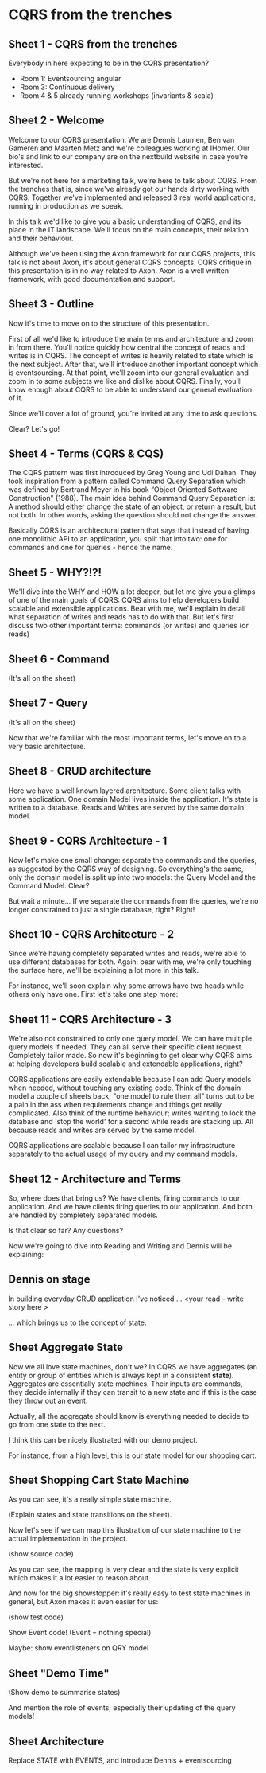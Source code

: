 CQRS from the trenches
======================

## Sheet 1 - CQRS from the trenches

<!-- 
  Speaker: BG
  Goal: Make sure everyone is in the correct room
--> 

Everybody in here expecting to be in the CQRS presentation? 

- Room 1: Eventsourcing angular
- Room 3: Continuous delivery
- Room 4 & 5 already running workshops (invariants & scala)

## Sheet 2 - Welcome

<!-- 
  Speaker: BG
  Goals: 
    - Introduce the speakers
    - State our main goal
    - Axon disclaimer
-->

Welcome to our CQRS presentation. We are Dennis Laumen, Ben van Gameren and Maarten Metz and we're colleagues working at IHomer. Our bio's and link to our company are on the nextbuild website in case you're interested.

But we're not here for a marketing talk, we're here to talk about CQRS. From the trenches that is, since we've already got our hands dirty working with CQRS. Together we've implemented and released 3 real world applications, running in production as we speak. 

In this talk we'd like to give you a basic understanding of CQRS, and its place in the IT landscape. We'll focus on the main concepts, their relation and their behaviour.  

Although we've been using the Axon framework for our CQRS projects, this talk is not about Axon, it's about general CQRS concepts. CQRS critique in this presentation is in no way related to Axon. Axon is a well written framework, with good documentation and support.

## Sheet 3 - Outline

<!--
  Speaker: BG
  Goals: Make sure people understand the structure of our talk
-->

Now it's time to move on to the structure of this presentation. 

First of all we'd like to introduce the main terms and architecture and zoom in from there. You'll notice quickly how central the concept of reads and writes is in CQRS. The concept of writes is heavily related to state which is the next subject. After that, we'll introduce another important concept which is eventsourcing. At that point, we'll zoom into our general evaluation and zoom in to some subjects we like and dislike about CQRS. Finally, you'll know enough about CQRS to be able to understand our general evaluation of it.

Since we'll cover a lot of ground, you're invited at any time to ask questions.

Clear? Let's go!

## Sheet 4 - Terms (CQRS & CQS)

<!--
  Speaker: MM
  Goals: Define 'CQRS' and explain its roots
-->

The CQRS pattern was first introduced by Greg Young and Udi Dahan. They took inspiration from a pattern called Command Query Separation which was defined by Bertrand Meyer in his book “Object Oriented Software Construction” (1988). The main idea behind Command Query Separation is: A method should either change the state of an object, or return a result, but not both. In other words, asking the question should not change the answer.

Basically CQRS is an architectural pattern that says that instead of having one monolithic API to an application, you split that into two: one for commands and one for queries - hence the name.

## Sheet 5 - WHY?!?!

<!--
  Speaker: MM
  Goals: Give the audience a first glimps of WHY you would want CQRS
-->

We'll dive into the WHY and HOW a lot deeper, but let me give you a glimps of one of the main goals of CQRS: CQRS aims to help developers build scalable and extensible applications. Bear with me, we'll explain in detail what separation of writes and reads has to do with that. But let's first discuss two other important terms: commands (or writes) and queries (or reads)

## Sheet 6 - Command

<!--
  Speaker: MM
  Goals: Define 'Command'
-->

(It's all on the sheet)

## Sheet 7 - Query

<!--
  Speaker: MM
  Goals: Define 'Query'
-->

(It's all on the sheet)

Now that we're familiar with the most important terms, let's move on to a very basic architecture.

## Sheet 8 - CRUD architecture

<!--
  Speaker: MM
  Goal: Start from the reference point of the audience. A standard CRUD architecture.
-->

Here we have a well known layered architecture. Some client talks with some application. One domain Model lives inside the application. It's state is written to a database. Reads and Writes are served by the same domain model.

## Sheet 9 - CQRS Architecture - 1

<!--
  Speaker: MM
  Goal: Introduce the simplest CQRS architecture possible
-->

Now let's make one small change: separate the commands and the queries, as suggested by the CQRS way of designing. So everything's the same, only the domain model is split up into two models: the Query Model and the Command Model. Clear?

But wait a minute... If we separate the commands from the queries, we're no longer constrained to just a single database, right? Right! 

## Sheet 10 - CQRS Architecture - 2

<!--
  Speaker: MM
  Goal: Explain the positive consequences of separating reads and writes
-->

Since we're having completely separated writes and reads, we're able to use different databases for both. Again: bear with me, we're only touching the surface here, we'll be explaining a lot more in this talk.

For instance, we'll soon explain why some arrows have two heads while others only have one. First let's take one step more:

## Sheet 11 - CQRS Architecture - 3

<!--
  Speaker: MM
  Goal: Take the positive consequences one step further.
-->

We're also not constrained to only one query model. We can have multiple query models if needed. They can all serve their specific client request. Completely tailor made. So now it's beginning to get clear why CQRS aims at helping developers build scalable and extendable applications, right? 

CQRS applications are easily extendable because I can add Query models when needed, without touching any existing code. Think of the domain model a couple of sheets back; "one model to rule them all" turns out to be a pain in the ass when requirements change and things get really complicated. Also think of the runtime behaviour; writes wanting to lock the database and 'stop the world' for a second while reads are stacking up. All because reads and writes are served by the same model.

CQRS applications are scalable because I can tailor my infrastructure separately to the actual usage of my query and my command models. 

## Sheet 12 - Architecture and Terms

<!--
  Speaker: MM
  Goal: Couple terms and architecture in one picture and make sure everyone understands.
-->

So, where does that bring us? We have clients, firing commands to our application. And we have clients firing queries to our application. And both are handled by completely separated models.

Is that clear so far? Any questions? 

Now we're going to dive into Reading and Writing and Dennis will be explaining:

## Dennis on stage

In building everyday CRUD application I've noticed ... <your read - write story here >

... which brings us to the concept of state. 

## Sheet Aggregate State

Now we all love state machines, don't we? In CQRS we have aggregates (an entity or group of entities which is always kept in a consistent **state**). Aggregates are essentially state machines. Their inputs are commands, they decide internally if they can transit to a new state and if this is the case they throw out an event.

Actually, all the aggregate should know is everything needed to decide to go from one state to the next. 

I think this can be nicely illustrated with our demo project.

For instance, from a high level, this is our state model for our shopping cart.

## Sheet Shopping Cart State Machine

As you can see, it's a really simple state machine. 

(Explain states and state transitions on the sheet).

Now let's see if we can map this illustration of our state machine to the actual implementation in the project.

(show source code)

As you can see, the mapping is very clear and the state is very explicit which makes it a lot easier to reason about.

And now for the big showstopper: it's really easy to test state machines in general, but Axon makes it even easier for us:

(show test code)

Show Event code! (Event = nothing special)

Maybe: show eventlisteners on QRY model

## Sheet "Demo Time"

(Show demo to summarise states)

And mention the role of events; especially their updating of the query models!

## Sheet Architecture

Replace STATE with EVENTS, and introduce Dennis + eventsourcing




